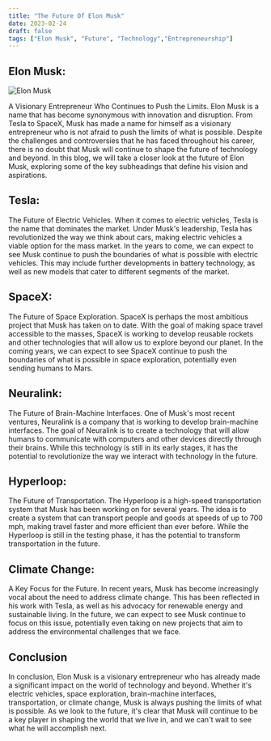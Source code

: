 ```yaml
---
title: "The Future Of Elon Musk"
date: 2023-02-24
draft: false
tags: ["Elon Musk", "Future", "Technology","Entrepreneurship"]
---
```


## Elon Musk: 
![Elon Musk](https://hips.hearstapps.com/hmg-prod/images/gettyimages-1229892983-square.jpg?resize=1200:*)

A Visionary Entrepreneur Who Continues to Push the Limits. Elon Musk is a name that has become synonymous with innovation and disruption. From Tesla to SpaceX, Musk has made a name for himself as a visionary entrepreneur who is not afraid to push the limits of what is possible. Despite the challenges and controversies that he has faced throughout his career, there is no doubt that Musk will continue to shape the future of technology and beyond. In this blog, we will take a closer look at the future of Elon Musk, exploring some of the key subheadings that define his vision and aspirations.

## Tesla: 
The Future of Electric Vehicles. When it comes to electric vehicles, Tesla is the name that dominates the market. Under Musk's leadership, Tesla has revolutionized the way we think about cars, making electric vehicles a viable option for the mass market. In the years to come, we can expect to see Musk continue to push the boundaries of what is possible with electric vehicles. This may include further developments in battery technology, as well as new models that cater to different segments of the market.

## SpaceX: 
The Future of Space Exploration. SpaceX is perhaps the most ambitious project that Musk has taken on to date. With the goal of making space travel accessible to the masses, SpaceX is working to develop reusable rockets and other technologies that will allow us to explore beyond our planet. In the coming years, we can expect to see SpaceX continue to push the boundaries of what is possible in space exploration, potentially even sending humans to Mars.

## Neuralink: 
The Future of Brain-Machine Interfaces. One of Musk's most recent ventures, Neuralink is a company that is working to develop brain-machine interfaces. The goal of Neuralink is to create a technology that will allow humans to communicate with computers and other devices directly through their brains. While this technology is still in its early stages, it has the potential to revolutionize the way we interact with technology in the future.

## Hyperloop: 
The Future of Transportation. The Hyperloop is a high-speed transportation system that Musk has been working on for several years. The idea is to create a system that can transport people and goods at speeds of up to 700 mph, making travel faster and more efficient than ever before. While the Hyperloop is still in the testing phase, it has the potential to transform transportation in the future.

## Climate Change: 
A Key Focus for the Future. In recent years, Musk has become increasingly vocal about the need to address climate change. This has been reflected in his work with Tesla, as well as his advocacy for renewable energy and sustainable living. In the future, we can expect to see Musk continue to focus on this issue, potentially even taking on new projects that aim to address the environmental challenges that we face.

## Conclusion
In conclusion, Elon Musk is a visionary entrepreneur who has already made a significant impact on the world of technology and beyond. Whether it's electric vehicles, space exploration, brain-machine interfaces, transportation, or climate change, Musk is always pushing the limits of what is possible. As we look to the future, it's clear that Musk will continue to be a key player in shaping the world that we live in, and we can't wait to see what he will accomplish next.